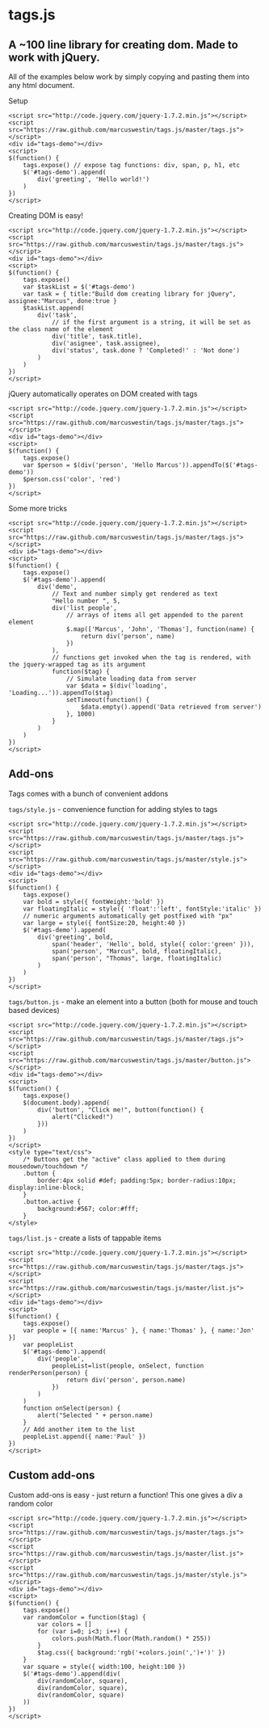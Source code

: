 tags.js
=======

A ~100 line library for creating dom. Made to work with jQuery.
---------------------------------------------------------------

All of the examples below work by simply copying and pasting them into any html document.

Setup

	<script src="http://code.jquery.com/jquery-1.7.2.min.js"></script>
	<script src="https://raw.github.com/marcuswestin/tags.js/master/tags.js"></script>
	<div id="tags-demo"></div>
	<script>
	$(function() {
		tags.expose() // expose tag functions: div, span, p, h1, etc
		$('#tags-demo').append(
			div('greeting', 'Hello world!')
		)
	})
	</script>

Creating DOM is easy!

	<script src="http://code.jquery.com/jquery-1.7.2.min.js"></script>
	<script src="https://raw.github.com/marcuswestin/tags.js/master/tags.js"></script>
	<div id="tags-demo"></div>
	<script>
	$(function() {
		tags.expose()
		var $taskList = $('#tags-demo')
		var task = { title:"Build dom creating library for jQuery", assignee:"Marcus", done:true }
		$taskList.append(
			div('task',
				// if the first argument is a string, it will be set as the class name of the element
				div('title', task.title),
				div('asignee', task.assignee),
				div('status', task.done ? 'Completed!' : 'Not done')
			)
		)
	})
	</script>		

jQuery automatically operates on DOM created with tags

	<script src="http://code.jquery.com/jquery-1.7.2.min.js"></script>
	<script src="https://raw.github.com/marcuswestin/tags.js/master/tags.js"></script>
	<div id="tags-demo"></div>
	<script>
	$(function() {
		tags.expose()
		var $person = $(div('person', 'Hello Marcus')).appendTo($('#tags-demo'))
		$person.css('color', 'red')
	})
	</script>

Some more tricks

	<script src="http://code.jquery.com/jquery-1.7.2.min.js"></script>
	<script src="https://raw.github.com/marcuswestin/tags.js/master/tags.js"></script>
	<div id="tags-demo"></div>
	<script>
	$(function() {
		tags.expose()
		$('#tags-demo').append(
			div('demo',
				// Text and number simply get rendered as text
				"Hello number ", 5,
				div('list people',
					// arrays of items all get appended to the parent element
					$.map(['Marcus', 'John', 'Thomas'], function(name) {
						return div('person', name)
					})
				),
				// functions get invoked when the tag is rendered, with the jquery-wrapped tag as its argument
				function($tag) {
					// Simulate loading data from server
					var $data = $(div('loading', 'Loading...')).appendTo($tag)
					setTimeout(function() {
						$data.empty().append('Data retrieved from server')
					}, 1000)
				}
			)
		)
	})
	</script>

Add-ons
-------

Tags comes with a bunch of convenient addons

`tags/style.js` - convenience function for adding styles to tags

	<script src="http://code.jquery.com/jquery-1.7.2.min.js"></script>
	<script src="https://raw.github.com/marcuswestin/tags.js/master/tags.js"></script>
	<script src="https://raw.github.com/marcuswestin/tags.js/master/style.js"></script>
	<div id="tags-demo"></div>
	<script>
	$(function() {
		tags.expose()
		var bold = style({ fontWeight:'bold' })
		var floatingItalic = style({ 'float':'left', fontStyle:'italic' })
		// numeric arguments automatically get postfixed with "px" 
		var large = style({ fontSize:20, height:40 })
		$('#tags-demo').append(
			div('greeting', bold,
				span('header', 'Hello', bold, style({ color:'green' })),
				span('person', "Marcus", bold, floatingItalic),
				span('person', "Thomas", large, floatingItalic)
			)
		)
	})
	</script>

`tags/button.js` - make an element into a button (both for mouse and touch based devices)

	<script src="http://code.jquery.com/jquery-1.7.2.min.js"></script>
	<script src="https://raw.github.com/marcuswestin/tags.js/master/tags.js"></script>
	<script src="https://raw.github.com/marcuswestin/tags.js/master/button.js"></script>
	<div id="tags-demo"></div>
	<script>
	$(function() {
		tags.expose()
		$(document.body).append(
			div('button', "Click me!", button(function() {
				alert("Clicked!")
			}))
		)
	})
	</script>
	<style type="text/css">
		/* Buttons get the "active" class applied to them during mousedown/touchdown */
		.button {
			border:4px solid #def; padding:5px; border-radius:10px; display:inline-block;
		}
		.button.active {
			background:#567; color:#fff;
		}
	</style>

`tags/list.js` - create a lists of tappable items

	<script src="http://code.jquery.com/jquery-1.7.2.min.js"></script>
	<script src="https://raw.github.com/marcuswestin/tags.js/master/tags.js"></script>
	<script src="https://raw.github.com/marcuswestin/tags.js/master/list.js"></script>
	<div id="tags-demo"></div>
	<script>
	$(function() {
		tags.expose()
		var people = [{ name:'Marcus' }, { name:'Thomas' }, { name:'Jon' }]
		var peopleList
		$('#tags-demo').append(
			div('people',
				peopleList=list(people, onSelect, function renderPerson(person) {
					return div('person', person.name)
				})
			)
		)
		function onSelect(person) {
			alert("Selected " + person.name)
		}
		// Add another item to the list
		peopleList.append({ name:'Paul' })
	})
	</script>

Custom add-ons
--------------

Custom add-ons is easy - just return a function! This one gives a div a random color

	<script src="http://code.jquery.com/jquery-1.7.2.min.js"></script>
	<script src="https://raw.github.com/marcuswestin/tags.js/master/tags.js"></script>
	<script src="https://raw.github.com/marcuswestin/tags.js/master/list.js"></script>
	<script src="https://raw.github.com/marcuswestin/tags.js/master/style.js"></script>
	<div id="tags-demo"></div>
	<script>
	$(function() {
		tags.expose()
		var randomColor = function($tag) {
			var colors = []
			for (var i=0; i<3; i++) {
				colors.push(Math.floor(Math.random() * 255))
			}
			$tag.css({ background:'rgb('+colors.join(',')+')' })
		}
		var square = style({ width:100, height:100 })
		$('#tags-demo').append(div(
			div(randomColor, square),
			div(randomColor, square),
			div(randomColor, square)
		))
	})
	</script>
	
